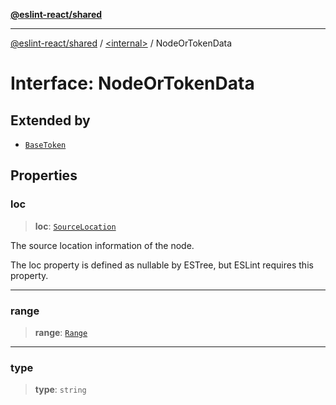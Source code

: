 [**@eslint-react/shared**](../../README.md)

***

[@eslint-react/shared](../../README.md) / [\<internal\>](../README.md) / NodeOrTokenData

# Interface: NodeOrTokenData

## Extended by

- [`BaseToken`](BaseToken.md)

## Properties

### loc

> **loc**: [`SourceLocation`](SourceLocation.md)

The source location information of the node.

The loc property is defined as nullable by ESTree, but ESLint requires this property.

***

### range

> **range**: [`Range`](../type-aliases/Range.md)

***

### type

> **type**: `string`
